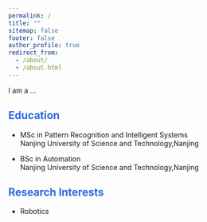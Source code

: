 ```yaml
---
permalink: /
title: ""
sitemap: false
footer: false
author_profile: true
redirect_from: 
  - /about/
  - /about.html
---
```


I am a ...


## <font color="#2B6ADD" > Education </font>

- MSc in Pattern Recognition and Intelligent Systems<br>
  Nanjing University of Science and Technology,Nanjing

- BSc in Automation<br>
  Nanjing University of Science and Technology,Nanjing

## <font color="#2B6ADD" > Research Interests </font>

- Robotics


